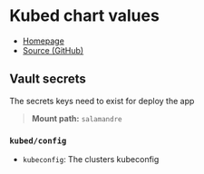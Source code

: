 # Kubed chart values

- [Homepage](https://appscode.com/products/kubed/)
- [Source (GitHub)](https://github.com/kubeops/installer/tree/master/charts/config-syncer)

## Vault secrets

The secrets keys need to exist for deploy the app

> **Mount path:** `salamandre`

### `kubed/config`

- `kubeconfig`: The clusters kubeconfig
